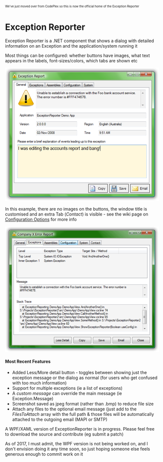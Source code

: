 <sub><sup>We've just moved over from CodePlex so this is now the official home of the Exception Reporter</sub></sup>


# Exception Reporter
Exception Reporter is a .NET component that shows a dialog with detailed information on an Exception and the application/system running it

Most things can be configured: whether buttons have images, what text appears in the labels, font-sizes/colors, which tabs are shown etc

![](images/er-user-input.png)

In this example, there are no images on the buttons, the window title is customised and an extra Tab (_Contact_) is visible - see the wiki page on [Configuration Options](https://github.com/PandaWood/Exception-Reporter/wiki/Configuration-Options) for more info

![](images/er-exceptions-tab.png)

#### Most Recent Features
- Added Less/More detail button - toggles between showing just the exception message or the dialog as normal (for users who get confused with too much information)
- Support for multiple exceptions (ie a list of exceptions)
- A  _custom message_ can override the main message (ie Exception.Message)
- Screenshot saved as jpeg format (rather than .bmp) to reduce file size
- Attach any files to the optional email message (just add to the _FilesToAttach_  array with the full path & those files will be automatically attached to the outgoing email (MAPI or SMTP)

A WPF/XAML version of ExceptionReporter is in progress. Please feel free to download the source and contribute (eg submit a patch)

As of 2017, I must admit, the WPF version is not being worked on, and I don't envision doing it any time soon, so just hoping someone else feels generous enough to commit work on it
